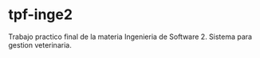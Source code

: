 # tpf-inge2
Trabajo practico final de la materia Ingenieria de Software 2. Sistema para gestion veterinaria.
